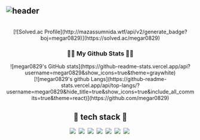 ![header](https://capsule-render.vercel.app/api?&type=cylinder&color=ffffff&height=50&section=header&text=👋%20Hi,%20i'm%20Jeongsik%20Bae&desc=,%20a%20beginner%20developer%20🐣&fontAlign=34&fontSize=30&fontAlignY=50&fontColor=333333&descSize=20&descAlign=68&descAlignY=53&animation=fadeIn)
---

<br/>

<div align="center">
[![Solved.ac Profile](http://mazassumnida.wtf/api/v2/generate_badge?boj=megar0829)](https://solved.ac/megar0829) </div>

<h3 align="center">👩‍💻 My Github Stats 👩‍💻</h3>
<div align="center">
![megar0829's GitHub stats](https://github-readme-stats.vercel.app/api?username=megar0829&show_icons=true&theme=graywhite)
<br/>

<div align="center">
[![megar0829's github Langs](https://github-readme-stats.vercel.app/api/top-langs/?username=megar0829&hide_title=true&show_icons=true&include_all_commits=true&theme=react)](https://github.com/megar0829)
</div>

<h2 align="center">📖 tech stack 📖</h3>
<p align="center">
<img src="https://img.shields.io/badge/Python-3766AB?style=flat-square&logo=Python&logoColor=white"/></a>&nbsp 
<img src="https://img.shields.io/badge/Django-092E20?style=flat-square&logo=Django&logoColor=white"/></a>&nbsp
<img src="https://img.shields.io/badge/JavaScript-F7DF1E?style=flat-square&logo=JavaScript&logoColor=white"/></a>&nbsp
<img src="https://img.shields.io/badge/Vue.js-4FC08D?style=flat-square&logo=Vue.js&logoColor=white"/></a>&nbsp
<img src="https://img.shields.io/badge/React-61DAFB?style=flat-square&logo=React&logoColor=white"/></a>&nbsp
<img src="https://img.shields.io/badge/Next.js-000000?style=flat-square&logo=Next.js&logoColor=white"/></a>&nbsp
<img src="https://img.shields.io/badge/TypeScript-3178C6?style=flat-square&logo=TypeScript&logoColor=white"/></a>&nbsp
</p>
